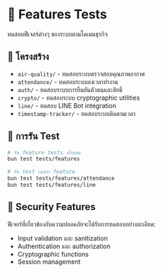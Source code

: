 # 🎯 Features Tests

ทดสอบฟีเจอร์ต่างๆ ของระบบตามโดเมนธุรกิจ

## 📁 โครงสร้าง

- `air-quality/` - ทดสอบระบบตรวจสอบคุณภาพอากาศ
- `attendance/` - ทดสอบระบบลงเวลาทำงาน
- `auth/` - ทดสอบระบบการยืนยันตัวตนและสิทธิ์
- `crypto/` - ทดสอบระบบ cryptographic utilities
- `line/` - ทดสอบ LINE Bot integration
- `timestamp-tracker/` - ทดสอบระบบติดตามเวลา

## 🧪 การรัน Test

```bash
# รัน feature tests ทั้งหมด
bun test tests/features

# รัน test เฉพาะ feature
bun test tests/features/attendance
bun test tests/features/line
```

## 🔐 Security Features

ฟีเจอร์ที่เกี่ยวข้องกับความปลอดภัยจะได้รับการทดสอบอย่างละเอียด:

- Input validation และ sanitization
- Authentication และ authorization
- Cryptographic functions
- Session management
